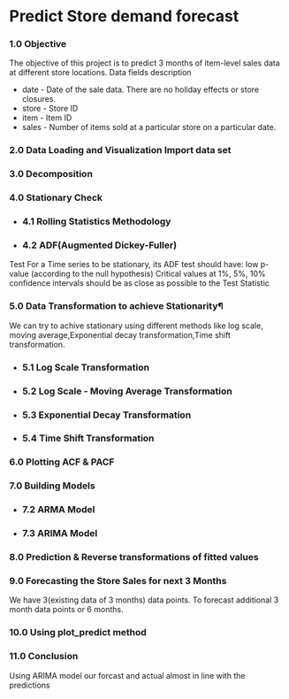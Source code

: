# Predict Store demand forecast
### 1.0 Objective
The objective of this project is to predict 3 months of item-level sales data at different store locations.
Data fields description
- date - Date of the sale data. There are no holiday effects or store closures.
- store - Store ID
- item - Item ID
- sales - Number of items sold at a particular store on a particular date.
### 2.0 Data Loading and Visualization Import data set
### 3.0 Decomposition
### 4.0 Stationary Check 
  - ### 4.1 Rolling Statistics Methodology
  - ### 4.2 ADF(Augmented Dickey-Fuller)
Test For a Time series to be stationary, its ADF test should have: low p-value (according to the null hypothesis) Critical values at 1%, 5%, 10% confidence intervals should be as close as possible to the Test Statistic
### 5.0 Data Transformation to achieve Stationarity¶
We can try to achive stationary using different methods like log scale, moving average,Exponential decay transformation,Time shift transformation.
  - ### 5.1 Log Scale Transformation
  - ### 5.2 Log Scale - Moving Average Transformation
  - ### 5.3 Exponential Decay Transformation
  - ### 5.4 Time Shift Transformation
### 6.0 Plotting ACF & PACF
### 7.0 Building Models
  - ### 7.2 ARMA Model 
  - ### 7.3 ARIMA Model
### 8.0 Prediction & Reverse transformations of fitted values
### 9.0 Forecasting the Store Sales for next 3 Months
We have 3(existing data of 3 months) data points. To forecast additional 3 month data points or 6 months.
### 10.0 Using plot_predict method
### 11.0 Conclusion
Using ARIMA model our forcast and actual almost in line with the predictions
